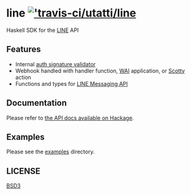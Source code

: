 # line [!['travis-ci/utatti/line](https://travis-ci.org/utatti/line.svg?branch=master)](https://travis-ci.org/utatti/line)

Haskell SDK for the [LINE](https://line.me) API

## Features

* Internal [auth signature validator](https://developers.line.me/en/docs/messaging-api/reference/#signature-validation)
* Webhook handled with handler function, [WAI](https://hackage.haskell.org/package/wai) application,
  or [Scotty](https://hackage.haskell.org/package/scotty) action
* Functions and types for [LINE Messaging API](https://developers.line.me/en/docs/messaging-api/reference/)

## Documentation

Please refer to [the API docs available on Hackage](https://hackage.haskell.org/package/line).

## Examples

Please see the [examples](examples) directory.

## LICENSE

[BSD3](LICENSE)
